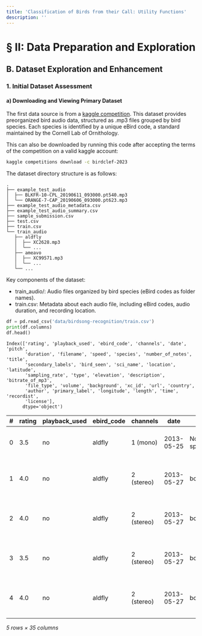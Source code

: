 ```yaml
---
title: 'Classification of Birds from their Call: Utility Functions'
description: ''
---
```


# § II: Data Preparation and Exploration
## B. Dataset Exploration and Enhancement
### 1. Initial Dataset Assessment
#### a) Downloading and Viewing Primary Dataset

The first data source is from a [kaggle competition](https://www.birds.cornell.edu/clementschecklist/introduction/updateindex/october-2023/download/). This dataset provides preorganized bird audio data, structured as .mp3 files grouped by bird species. Each species is identified by a unique eBird code, a standard maintained by the Cornell Lab of Ornithology.

This can also be downloaded by running this code after accepting the terms of the competition on a valid kaggle account:

```bash
kaggle competitions download -c birdclef-2023
```

The dataset directory structure is as follows:

```directory
.
├── example_test_audio
│  ├── BLKFR-10-CPL_20190611_093000.pt540.mp3
│  └── ORANGE-7-CAP_20190606_093000.pt623.mp3
├── example_test_audio_metadata.csv
├── example_test_audio_summary.csv
├── sample_submission.csv
├── test.csv
├── train.csv
└── train_audio
   ├── aldfly
   │  ├── XC2628.mp3
   │  └── ...
   ├── ameavo
   │  ├── XC99571.mp3
   │  └── ...
   └── ...
```

Key components of the dataset:

- train_audio/: Audio files organized by bird species (eBird codes as folder names).
- train.csv: Metadata about each audio file, including eBird codes, audio duration, and recording location.

```python
df = pd.read_csv('data/birdsong-recognition/train.csv')
print(df.columns)
df.head()
```

```output
Index(['rating', 'playback_used', 'ebird_code', 'channels', 'date', 'pitch',
       'duration', 'filename', 'speed', 'species', 'number_of_notes', 'title',
       'secondary_labels', 'bird_seen', 'sci_name', 'location', 'latitude',
       'sampling_rate', 'type', 'elevation', 'description', 'bitrate_of_mp3',
       'file_type', 'volume', 'background', 'xc_id', 'url', 'country',
       'author', 'primary_label', 'longitude', 'length', 'time', 'recordist',
       'license'],
      dtype='object')
```
| # | rating | playback_used | ebird_code | channels   | date       | pitch         | duration | filename     | speed         | species.         | ... | xc_id  | url                               | country       | author           | primary_label                      | longitude | length        | time  | recordist        | license                                           |
|---|--------|---------------|------------|------------|------------|---------------|----------|--------------|---------------|------------------|-----|--------|-----------------------------------|---------------|------------------|------------------------------------|-----------|---------------|-------|------------------|---------------------------------------------------|
| 0 | 3.5    | no            | aldfly     | 1 (mono)   | 2013-05-25 | Not specified | 25       | XC134874.mp3 | Not specified | Alder Flycatcher | ... | 134874 | https://www.xeno-canto.org/134874 | United States | Jonathon Jongsma | Empidonax alnorum_Alder Flycatcher | -92.962   | Not specified | 8:00  | Jonathon Jongsma | Creative Commons Attribution-ShareAlike 3.0       |
| 1 | 4.0    | no            | aldfly     | 2 (stereo) | 2013-05-27 | both          | 36       | XC135454.mp3 | both          | Alder Flycatcher | ... | 135454 | https://www.xeno-canto.org/135454 | United States | Mike Nelson      | Empidonax alnorum_Alder Flycatcher | -82.1106  | 0-3(s)        | 08:30 | Mike Nelson      | Creative Commons Attribution-NonCommercial-Sha... |
| 2 | 4.0    | no            | aldfly     | 2 (stereo) | 2013-05-27 | both          | 39       | XC135455.mp3 | both          | Alder Flycatcher | ... | 135455 | https://www.xeno-canto.org/135455 | United States | Mike Nelson      | Empidonax alnorum_Alder Flycatcher | -82.1106  | 0-3(s)        | 08:30 | Mike Nelson      | Creative Commons Attribution-NonCommercial-Sha... |
| 3 | 3.5    | no            | aldfly     | 2 (stereo) | 2013-05-27 | both          | 33       | XC135456.mp3 | both          | Alder Flycatcher | ... | 135456 | https://www.xeno-canto.org/135456 | United States | Mike Nelson      | Empidonax alnorum_Alder Flycatcher | -82.1106  | 0-3(s)        | 08:30 | Mike Nelson      | Creative Commons Attribution-NonCommercial-Sha... |
| 4 | 4.0    | no            | aldfly     | 2 (stereo) | 2013-05-27 | both          | 36       | XC135457.mp3 | both          | Alder Flycatcher | ... | 135457 | https://www.xeno-canto.org/135457 | United States | Mike Nelson      | Empidonax alnorum_Alder Flycatcher | -82.1106  | 0-3(s)        | 08:30 | Mike Nelson      | Creative Commons Attribution-NonCommercial-Sha... |

*5 rows × 35 columns*